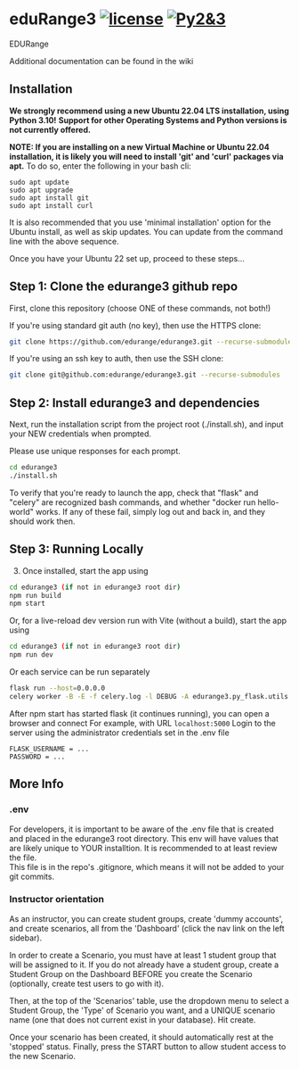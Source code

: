 
# eduRange3 [![license](https://img.shields.io/github/license/mashape/apistatus.svg?maxAge=2592000)](https://github.com/coojac09/edurange-flask/blob/master/LICENSE) [![Py2&3](https://img.shields.io/badge/Python-2%20%26%203-green.svg)]()

EDURange

Additional documentation can be found in the wiki

## Installation
**We strongly recommend using a new Ubuntu 22.04 LTS installation, using Python 3.10!**
**Support for other Operating Systems and Python versions is not currently offered.**

**NOTE:  If you are installing on a new Virtual Machine or Ubuntu 22.04 installation,
it is likely you will need to install 'git' and 'curl' packages via apt.**
To do so, enter the following in your bash cli:
```
sudo apt update
sudo apt upgrade
sudo apt install git
sudo apt install curl
```
It is also recommended that you use 'minimal installation' option for the Ubuntu install,
as well as skip updates.  You can update from the command line with the above sequence.

Once you have your Ubuntu 22 set up, proceed to these steps...

## Step 1: Clone the edurange3 github repo

First, clone this repository (choose ONE of these commands, not both!)

If you're using standard git auth (no key), then use the HTTPS clone:
```bash
git clone https://github.com/edurange/edurange3.git --recurse-submodules
```
If you're using an ssh key to auth, then use the SSH clone:
```bash
git clone git@github.com:edurange/edurange3.git --recurse-submodules
```

## Step 2: Install edurange3 and dependencies
Next, run the installation script from the project root (./install.sh), and input your NEW credentials when prompted.

Please use unique responses for each prompt.
```bash
cd edurange3
./install.sh
```
To verify that you're ready to launch the app, check that "flask" and "celery" are recognized bash commands, and whether "docker run hello-world" works.
If any of these fail, simply log out and back in, and they should work then. 

## Step 3: Running Locally

3) Once installed, start the app using
```bash
cd edurange3 (if not in edurange3 root dir)
npm run build
npm start
```

Or, for a live-reload dev version run with Vite (without a build), start the app using
```bash
cd edurange3 (if not in edurange3 root dir)
npm run dev
```

Or each service can be run separately 
```bash
flask run --host=0.0.0.0
celery worker -B -E -f celery.log -l DEBUG -A edurange3.py_flask.utils.tasks
```
After npm start has started flask (it continues running), you can open a browser and connect
For example, with URL ```localhost:5000``` 
Login to the server using the administrator credentials set in the .env file
```
FLASK_USERNAME = ...
PASSWORD = ...
```

## More Info

### .env
For developers, it is important to be aware of the .env file that is created and placed in the edurange3 root directory.
This env will have values that are likely unique to YOUR installtion.  It is recommended to at least review the file.  
This file is in the repo's .gitignore, which means it will not be added to your git commits.

### Instructor orientation
As an instructor, you can create student groups, create 'dummy accounts', and  create scenarios, all from the 'Dashboard' (click the nav link on the left sidebar).

In order to create a Scenario, you must have at least 1 student group that will be assigned to it.
If you do not already have a student group, create a Student Group on the Dashboard BEFORE you create the Scenario (optionally, create test users to go with it).

Then, at the top of the 'Scenarios' table, use the dropdown menu to select a Student Group, the 'Type' of Scenario you want,
and a UNIQUE scenario name (one that does not current exist in your database).  Hit create.

Once your scenario has been created, it should automatically rest at the 'stopped' status.  Finally, press the START button to allow student access to the new Scenario.



